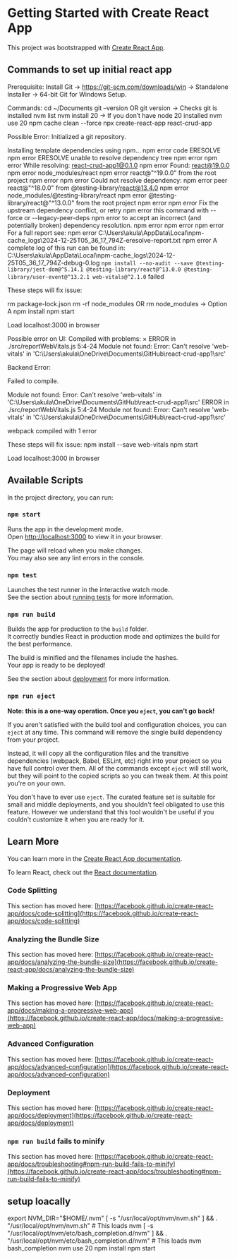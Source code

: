 # Getting Started with Create React App

This project was bootstrapped with [Create React App](https://github.com/facebook/create-react-app).

## Commands to set up initial react app


Prerequisite:
Install Git -> https://git-scm.com/downloads/win -> Standalone Installer -> 64-bit Git for Windows Setup.

Commands:
cd ~/Documents
git –version OR git version -> Checks git is installed
nvm list
nvm install 20 -> If you don’t have node 20 installed
nvm use 20
npm cache clean --force
npx create-react-app react-crud-app

Possible Error:
Initialized a git repository.

Installing template dependencies using npm...
npm error code ERESOLVE
npm error ERESOLVE unable to resolve dependency tree
npm error
npm error While resolving: react-crud-app1@0.1.0
npm error Found: react@19.0.0
npm error node_modules/react
npm error   react@"^19.0.0" from the root project
npm error
npm error Could not resolve dependency:
npm error peer react@"^18.0.0" from @testing-library/react@13.4.0
npm error node_modules/@testing-library/react
npm error   @testing-library/react@"^13.0.0" from the root project
npm error
npm error Fix the upstream dependency conflict, or retry
npm error this command with --force or --legacy-peer-deps
npm error to accept an incorrect (and potentially broken) dependency resolution.
npm error
npm error
npm error For a full report see:
npm error C:\Users\akula\AppData\Local\npm-cache\_logs\2024-12-25T05_36_17_794Z-eresolve-report.txt
npm error A complete log of this run can be found in: C:\Users\akula\AppData\Local\npm-cache\_logs\2024-12-25T05_36_17_794Z-debug-0.log
`npm install --no-audit --save @testing-library/jest-dom@^5.14.1 @testing-library/react@^13.0.0 @testing-library/user-event@^13.2.1 web-vitals@^2.1.0` failed


These steps will fix issue:

rm package-lock.json
rm -rf node_modules OR rm node_modules -> Option A
npm install
npm start

Load localhost:3000 in browser

Possible error on UI:
Compiled with problems:
×
ERROR in ./src/reportWebVitals.js 5:4-24
Module not found: Error: Can't resolve 'web-vitals' in 'C:\Users\akula\OneDrive\Documents\GitHub\react-crud-app1\src'

Backend Error:

Failed to compile.

Module not found: Error: Can't resolve 'web-vitals' in 'C:\Users\akula\OneDrive\Documents\GitHub\react-crud-app1\src'
ERROR in ./src/reportWebVitals.js 5:4-24
Module not found: Error: Can't resolve 'web-vitals' in 'C:\Users\akula\OneDrive\Documents\GitHub\react-crud-app1\src'

webpack compiled with 1 error


These steps will fix issue:
npm install --save web-vitals
npm start

Load localhost:3000 in browser


## Available Scripts

In the project directory, you can run:

### `npm start`

Runs the app in the development mode.\
Open [http://localhost:3000](http://localhost:3000) to view it in your browser.

The page will reload when you make changes.\
You may also see any lint errors in the console.

### `npm test`

Launches the test runner in the interactive watch mode.\
See the section about [running tests](https://facebook.github.io/create-react-app/docs/running-tests) for more information.

### `npm run build`

Builds the app for production to the `build` folder.\
It correctly bundles React in production mode and optimizes the build for the best performance.

The build is minified and the filenames include the hashes.\
Your app is ready to be deployed!

See the section about [deployment](https://facebook.github.io/create-react-app/docs/deployment) for more information.

### `npm run eject`

**Note: this is a one-way operation. Once you `eject`, you can't go back!**

If you aren't satisfied with the build tool and configuration choices, you can `eject` at any time. This command will remove the single build dependency from your project.

Instead, it will copy all the configuration files and the transitive dependencies (webpack, Babel, ESLint, etc) right into your project so you have full control over them. All of the commands except `eject` will still work, but they will point to the copied scripts so you can tweak them. At this point you're on your own.

You don't have to ever use `eject`. The curated feature set is suitable for small and middle deployments, and you shouldn't feel obligated to use this feature. However we understand that this tool wouldn't be useful if you couldn't customize it when you are ready for it.

## Learn More

You can learn more in the [Create React App documentation](https://facebook.github.io/create-react-app/docs/getting-started).

To learn React, check out the [React documentation](https://reactjs.org/).

### Code Splitting

This section has moved here: [https://facebook.github.io/create-react-app/docs/code-splitting](https://facebook.github.io/create-react-app/docs/code-splitting)

### Analyzing the Bundle Size

This section has moved here: [https://facebook.github.io/create-react-app/docs/analyzing-the-bundle-size](https://facebook.github.io/create-react-app/docs/analyzing-the-bundle-size)

### Making a Progressive Web App

This section has moved here: [https://facebook.github.io/create-react-app/docs/making-a-progressive-web-app](https://facebook.github.io/create-react-app/docs/making-a-progressive-web-app)

### Advanced Configuration

This section has moved here: [https://facebook.github.io/create-react-app/docs/advanced-configuration](https://facebook.github.io/create-react-app/docs/advanced-configuration)

### Deployment

This section has moved here: [https://facebook.github.io/create-react-app/docs/deployment](https://facebook.github.io/create-react-app/docs/deployment)

### `npm run build` fails to minify

This section has moved here: [https://facebook.github.io/create-react-app/docs/troubleshooting#npm-run-build-fails-to-minify](https://facebook.github.io/create-react-app/docs/troubleshooting#npm-run-build-fails-to-minify)


## setup loacally

export NVM_DIR="$HOME/.nvm"
  [ -s "/usr/local/opt/nvm/nvm.sh" ] && \. "/usr/local/opt/nvm/nvm.sh"  # This loads nvm
  [ -s "/usr/local/opt/nvm/etc/bash_completion.d/nvm" ] && \. "/usr/local/opt/nvm/etc/bash_completion.d/nvm"  # This loads nvm bash_completion
nvm use 20
npm install
npm start
